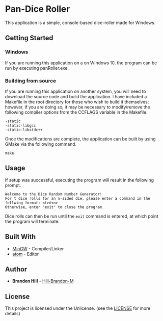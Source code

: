 # Pan-Dice Roller
This application is a simple, console-based dice-roller made for Windows. 

## Getting Started

### Windows
If you are running this application on a on Windows 10, the program can be run by executing panRoller.exe.

### Building from source
If you are running this application on another system, you will need to download the source code and build the application. I have included a Makefile in the root directory for those who wish to build it themselves; however, if you are doing so, it may be necessary to modify/remove the following compiler options from the CCFLAGS variable in the Makefile.

```
-static
-static-libgcc
-static-libstdc++
```

Once the modifications are complete, the application can be built by using GMake via the following command.

```
make
```

## Usage
If setup was successful, executing the program will result in the following prompt.

```
Welcome to the Dice Random Number Generator!
For t dice rolls for an n-sided die, please enter a command in the follwing format: <t>d<n>
Otherwise, enter "exit" to close the program.
```

Dice rolls can then be run until the ```exit``` command is entered, at which point the program will terminate.

## Built With
* [MinGW](http://www.mingw.org/) - Compiler/Linker
* [atom](https://atom.io/) - Editor

## Author
* **Brandon Hill** - [Hill-Brandon-M](https://github.com/Hill-Brandon-M)

## License
This project is licensed under the Unlicense. (see the [LICENSE](LICENSE) for more details)

